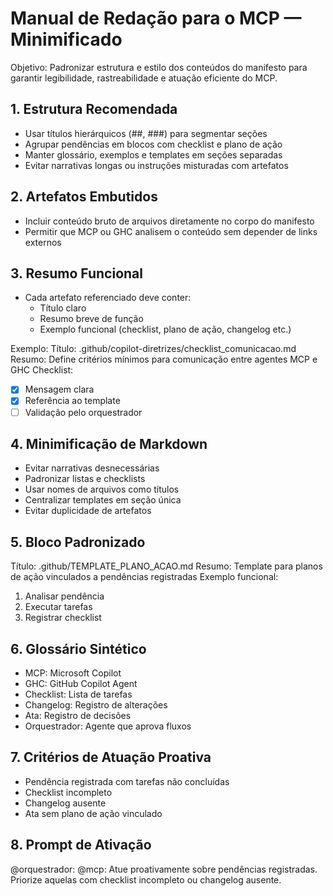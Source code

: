 # Manual de Redação para o MCP — Minimificado

Objetivo: Padronizar estrutura e estilo dos conteúdos do manifesto para garantir legibilidade, rastreabilidade e atuação eficiente do MCP.

## 1. Estrutura Recomendada
- Usar títulos hierárquicos (##, ###) para segmentar seções
- Agrupar pendências em blocos com checklist e plano de ação
- Manter glossário, exemplos e templates em seções separadas
- Evitar narrativas longas ou instruções misturadas com artefatos

## 2. Artefatos Embutidos
- Incluir conteúdo bruto de arquivos diretamente no corpo do manifesto
- Permitir que MCP ou GHC analisem o conteúdo sem depender de links externos

## 3. Resumo Funcional
- Cada artefato referenciado deve conter:
  - Título claro
  - Resumo breve de função
  - Exemplo funcional (checklist, plano de ação, changelog etc.)

Exemplo:
Título: .github/copilot-diretrizes/checklist_comunicacao.md
Resumo: Define critérios mínimos para comunicação entre agentes MCP e GHC
Checklist:
- [x] Mensagem clara
- [x] Referência ao template
- [ ] Validação pelo orquestrador

## 4. Minimificação de Markdown
- Evitar narrativas desnecessárias
- Padronizar listas e checklists
- Usar nomes de arquivos como títulos
- Centralizar templates em seção única
- Evitar duplicidade de artefatos

## 5. Bloco Padronizado
Título: .github/TEMPLATE_PLANO_ACAO.md
Resumo: Template para planos de ação vinculados a pendências registradas
Exemplo funcional:
1. Analisar pendência
2. Executar tarefas
3. Registrar checklist

## 6. Glossário Sintético
- MCP: Microsoft Copilot
- GHC: GitHub Copilot Agent
- Checklist: Lista de tarefas
- Changelog: Registro de alterações
- Ata: Registro de decisões
- Orquestrador: Agente que aprova fluxos

## 7. Critérios de Atuação Proativa
- Pendência registrada com tarefas não concluídas
- Checklist incompleto
- Changelog ausente
- Ata sem plano de ação vinculado

## 8. Prompt de Ativação
@orquestrador: @mcp: Atue proativamente sobre pendências registradas. Priorize aquelas com checklist incompleto ou changelog ausente.
